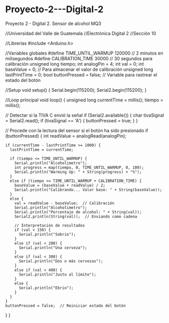 # Proyecto-2---Digital-2
Proyecto 2 - Digital 2. Sensor de alcohol MQ3


//Universidad del Valle de Guatemala
//Electrónica Digital 2
//Sección 10 

//Librerías
#include <Arduino.h>

//Variables globales
#define TIME_UNTIL_WARMUP 120000  // 2 minutos en milisegundos
#define CALIBRATION_TIME  30000   // 30 segundos para calibración
unsigned long tiempo; 
int analogPin = 4; 
int val = 0;
int baseValue = 0;  // Para almacenar el valor de calibración
unsigned long lastPrintTime = 0;
bool buttonPressed = false;  // Variable para rastrear el estado del botón

//Setup
void setup() {
  Serial.begin(115200);
  Serial2.begin(115200);
}

//Loop principal
void loop() {
  unsigned long currentTime = millis();
  tiempo = millis();

  // Detectar si la TIVA C envió la señal
  if (Serial2.available()) {
    char tivaSignal = Serial2.read();
    if (tivaSignal == 'A') {
      buttonPressed = true;
    }
  }

  // Procede con la lectura del sensor si el botón ha sido presionado
  if (buttonPressed) {
    int readValue = analogRead(analogPin);

    if (currentTime - lastPrintTime >= 1000) {
      lastPrintTime = currentTime;

      if (tiempo <= TIME_UNTIL_WARMUP) {
        Serial.println("Alcoholimetro");
        int progress = map(tiempo, 0, TIME_UNTIL_WARMUP, 0, 100);
        Serial.println("Warming Up: " + String(progress) + "%");
      } 
      else if (tiempo <= TIME_UNTIL_WARMUP + CALIBRATION_TIME) {
        baseValue = (baseValue + readValue) / 2;
        Serial.println("Calibrando... Valor base: " + String(baseValue));
      }
      else {
        val = readValue - baseValue;  // Calibración
        Serial.println("Alcoholimetro");
        Serial.println("Porcentaje de alcohol: " + String(val));
        Serial2.println(String(val));  // Enviando como cadena

        // Interpretación de resultados
        if (val < 150) {
          Serial.println("Sobrio");
        } 
        else if (val < 200) {
          Serial.println("Una cerveza");
        } 
        else if (val < 300) {
          Serial.println("Dos o más cervezas");
        } 
        else if (val < 400) {
          Serial.println("Justo al límite");
        } 
        else {
          Serial.println("Ebrio");
        }
      }
    }
    buttonPressed = false;  // Reiniciar estado del botón
  }
}
